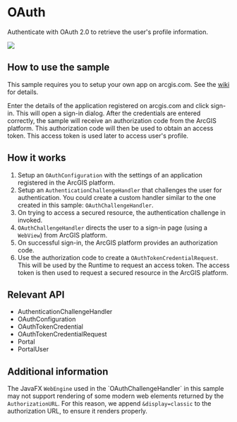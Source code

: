 <h1>OAuth</h1>

<p>Authenticate with OAuth 2.0 to retrieve the user's profile information.</p> 

<p><img src="OAuth.png"/></p>

<h2>How to use the sample</h2>

<p>This sample requires you to setup your own app on arcgis.com. See the <a href="https://github.com/Esri/arcgis-runtime-samples-java/wiki/OAuth">wiki</a> for details.</p>

<p>Enter the details of the application registered on arcgis.com and click sign-in.
This will open a sign-in dialog. After the credentials are entered correctly, the sample
will receive an authorization code from the ArcGIS platform. This authorization code will then be used to obtain an
access token. This access token is used later to access user's profile.</p>

<h2>How it works</h2>

<ol>
    <li>Setup an <code>OAuthConfiguration</code> with the settings of an application registered in the ArcGIS platform.</li>
    <li>Setup an <code>AuthenticationChallengeHandler</code> that challenges the user for authentication. You could
    create a custom handler similar to the one created in this sample: <code>OAuthChallengeHandler</code>.</li>
    <li>On trying to access a secured resource, the authentication challenge in invoked.</li>
    <li><code>OAuthChallengeHandler</code> directs the user to a sign-in page (using a <code>WebView</code>) from ArcGIS platform.</li>
    <li>On successful sign-in, the ArcGIS platform provides an authorization code.</li>
    <li>Use the authorization code to create a <code>OAuthTokenCredentialRequest</code>. This will be used by the Runtime
    to request an access token. The access token is then used to request a secured resource in the ArcGIS platform.</li>
</ol>

<h2>Relevant API</h2>

<ul>
    <li>AuthenticationChallengeHandler</li>
    <li>OAuthConfiguration</li>
    <li>OAuthTokenCredential</li>
    <li>OAuthTokenCredentialRequest</li>
    <li>Portal</li>
    <li>PortalUser</li>
</ul>

<h2>Additional information</h2>

<p>The JavaFX <code>WebEngine</code> used in the `OAuthChallengeHandler` in this sample may not support rendering of some modern web elements returned by the <code>AuthorizationURL</code>. For this reason, we append <code>&display=classic</code> to the authorization URL, to ensure it renders properly.</p>